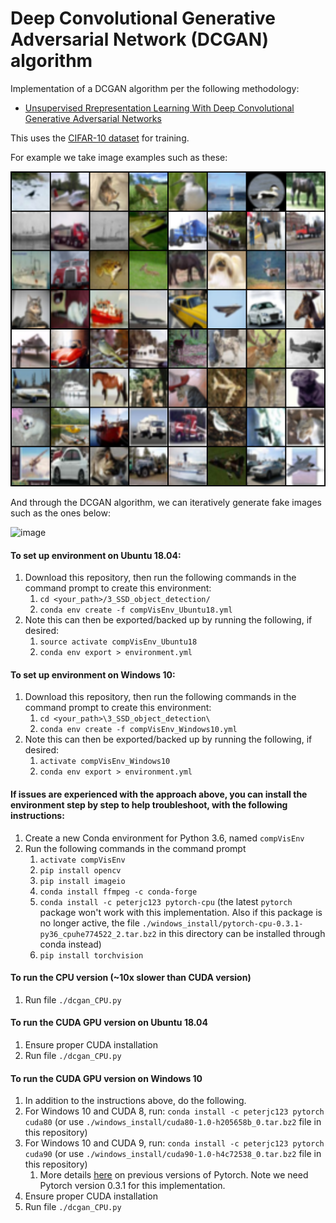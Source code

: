# Deep Convolutional Generative Adversarial Network (DCGAN) algorithm

Implementation of a DCGAN algorithm per the following methodology:
- [Unsupervised Rrepresentation Learning With Deep Convolutional Generative Adversarial Networks](https://arxiv.org/pdf/1511.06434.pdf)

This uses the [CIFAR-10 dataset](http://www.cs.toronto.edu/~kriz/cifar.html) for training.

For example we take image examples such as these:

![image](https://github.com/vicb1/deep-learning-for-computer-vision/blob/master/3-GAN-deep-convolutional/results/real_samples.png?raw=true)


And through the DCGAN algorithm, we can iteratively generate fake images such as the ones below:

![image](https://github.com/vicb1/deep-learning-for-computer-vision/blob/master/3_Deep_Convolutional_GAN/results/fake_samples_epoch_024.png?raw=true)

#### To set up environment on Ubuntu 18.04:
1. Download this repository, then run the following commands in the command prompt to create this environment:
   1. `cd <your_path>/3_SSD_object_detection/`
   1. `conda env create -f compVisEnv_Ubuntu18.yml`
1. Note this can then be exported/backed up by running the following, if desired:
   1. `source activate compVisEnv_Ubuntu18`
   1. `conda env export > environment.yml`

#### To set up environment on Windows 10:
1. Download this repository, then run the following commands in the command prompt to create this environment:
   1. `cd <your_path>\3_SSD_object_detection\`
   1. `conda env create -f compVisEnv_Windows10.yml`
1. Note this can then be exported/backed up by running the following, if desired:
   1. `activate compVisEnv_Windows10`
   1. `conda env export > environment.yml`

#### If issues are experienced with the approach above, you can install the environment step by step to help troubleshoot, with the following instructions:
1. Create a new Conda environment for Python 3.6, named `compVisEnv`
1. Run the following commands in the command prompt
   1. `activate compVisEnv`
   1. `pip install opencv`
   1. `pip install imageio`
   1. `conda install ffmpeg -c conda-forge`
   1. `conda install -c peterjc123 pytorch-cpu` (the latest `pytorch` package won't work with this implementation. Also if this package is no longer active, the file `./windows_install/pytorch-cpu-0.3.1-py36_cpuhe774522_2.tar.bz2` in this directory can be installed through conda instead)
   1. `pip install torchvision`
   
#### To run the CPU version (~10x slower than CUDA version)
1. Run file `./dcgan_CPU.py`

#### To run the CUDA GPU version on Ubuntu 18.04
1. Ensure proper CUDA installation
1. Run file `./dcgan_CPU.py`

#### To run the CUDA GPU version on Windows 10
1. In addition to the instructions above, do the following.
1. For Windows 10 and CUDA 8, run: `conda install -c peterjc123 pytorch cuda80` (or use `./windows_install/cuda80-1.0-h205658b_0.tar.bz2` file in this repository)
1. For Windows 10 and CUDA 9, run: `conda install -c peterjc123 pytorch cuda90` (or use `./windows_install/cuda90-1.0-h4c72538_0.tar.bz2` file in this repository)
   1. More details [here](https://pytorch.org/get-started/previous-versions/) on previous versions of Pytorch.  Note we need Pytorch version 0.3.1 for this implementation.
1. Ensure proper CUDA installation
1. Run file `./dcgan_CPU.py`
